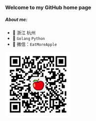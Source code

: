 ### Welcome to my GitHub home page

##### About me:

- 🔭 浙江  杭州
- 🛂 `Golang`  `Python`
- 👥 微信：`EatMoreApple`

<img width="210px"  src="./img/wechat.jpg" align="left">



